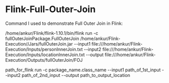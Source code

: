 # Flink-Full-Outer-Join

Command I used to demonstrate Full Outer Join in Flink:

/home/ankur/Flink/flink-1.10.1/bin/flink run -c fullOuterJoinPackage.FullOuterJoin /home/ankur/Flink-Execution//Jars/fullOuterJoin.jar --input1 file:///home/ankur/Flink-Execution/Inputs/personInnerJoin.txt --input2 file:///home/ankur/Flink-Execution/Inputs/locationInnerJoin.txt --output file:///home/ankur/Flink-Execution/Outputs/fullOuterJoin/FOJ

path_for_flink run -c package_name.class_name --input1 path_of_1st_input --input2 path_of_2nd_input --output path_to_output_location
